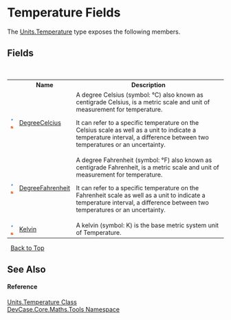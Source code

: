 # Temperature Fields
 

The <a href="T_DevCase_Core_Maths_Tools_Units_Temperature">Units.Temperature</a> type exposes the following members.


## Fields
&nbsp;<table><tr><th></th><th>Name</th><th>Description</th></tr><tr><td>![Public field](media/pubfield.gif "Public field")![Static member](media/static.gif "Static member")</td><td><a href="F_DevCase_Core_Maths_Tools_Units_Temperature_DegreeCelcius">DegreeCelcius</a></td><td>
A degree Celsius (symbol: °C) also known as centigrade Celsius, is a metric scale and unit of measurement for temperature. 

 It can refer to a specific temperature on the Celsius scale as well as a unit to indicate a temperature interval, a difference between two temperatures or an uncertainty.</td></tr><tr><td>![Public field](media/pubfield.gif "Public field")![Static member](media/static.gif "Static member")</td><td><a href="F_DevCase_Core_Maths_Tools_Units_Temperature_DegreeFahrenheit">DegreeFahrenheit</a></td><td>
A degree Fahrenheit (symbol: °F) also known as centigrade Fahrenheit, is a metric scale and unit of measurement for temperature. 

 It can refer to a specific temperature on the Fahrenheit scale as well as a unit to indicate a temperature interval, a difference between two temperatures or an uncertainty.</td></tr><tr><td>![Public field](media/pubfield.gif "Public field")![Static member](media/static.gif "Static member")</td><td><a href="F_DevCase_Core_Maths_Tools_Units_Temperature_Kelvin">Kelvin</a></td><td>
A kelvin (symbol: K) is the base metric system unit of Temperature.</td></tr></table>&nbsp;
<a href="#temperature-fields">Back to Top</a>

## See Also


#### Reference
<a href="T_DevCase_Core_Maths_Tools_Units_Temperature">Units.Temperature Class</a><br /><a href="N_DevCase_Core_Maths_Tools">DevCase.Core.Maths.Tools Namespace</a><br />